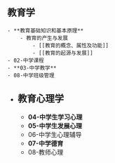 ## 教育学
	- **教育基础知识和基本原理**
		- 教育的产生与发展
			- [[教育的概念、属性及功能]]
			- [[教育的起源与发展]]
	- 02-中学课程
	- **03-中学教学**
	- 08-中学班级管理
- ## 教育心理学
	- **04-中学生学习心理**
	- **05-中学生发展心理**
	- 06-中学生心理辅导
	- **07-中学德育**
	- 08-教师心理